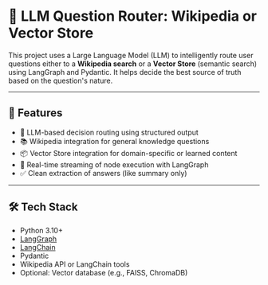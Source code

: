 # 🧠 LLM Question Router: Wikipedia or Vector Store

This project uses a Large Language Model (LLM) to intelligently route user questions either to a **Wikipedia search** or a **Vector Store** (semantic search) using LangGraph and Pydantic. It helps decide the best source of truth based on the question's nature.

---

## 🚀 Features

- 🤖 LLM-based decision routing using structured output
- 📚 Wikipedia integration for general knowledge questions
- 📦 Vector Store integration for domain-specific or learned content
- 🔄 Real-time streaming of node execution with LangGraph
- ✅ Clean extraction of answers (like summary only)

---

## 🛠️ Tech Stack

- Python 3.10+
- [LangGraph](https://github.com/langchain-ai/langgraph)
- [LangChain](https://github.com/langchain-ai/langchain)
- Pydantic
- Wikipedia API or LangChain tools
- Optional: Vector database (e.g., FAISS, ChromaDB)
